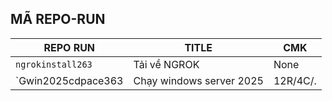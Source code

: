 ## MÃ REPO-RUN
| REPO RUN | TITLE | CMK |
|----------------|------|-------|
|`ngrokinstall263`| Tải về NGROK |  None |
|`Gwin2025cdpace363| Chạy windows server 2025 | 12R/4C/.|

